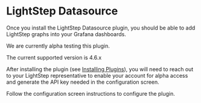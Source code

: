 # LightStep Datasource

Once you install the LightStep Datasource plugin, you should be able to add LightStep graphs into your Grafana dashboards.

We are currently alpha testing this plugin.

The current supported version is 4.6.x

After installing the plugin (see [Installing Plugins](http://docs.grafana.org/plugins/installation/)), you will need to reach out to your LightStep representative to enable your account for alpha access and generate the API key needed in the configuration screen.

Follow the configuration screen instructions to configure the plugin.

